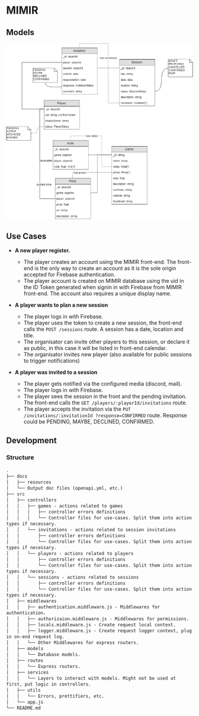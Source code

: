 # MIMIR

## Models

![Models](models.png)

## Use Cases

- **A new player register.**
  - The player creates an account using the MIMIR front-end. The front-end is the only way to create an account as it is the sole origin accepted for Firebase authentication.
  - The player account is created on MIMIR database using the uid in the ID Token generated when signin in with Firebase from MIMIR front-end. The account also requires a unique display name.

- **A player wants to plan a new session**
  - The player logs in with Firebase.
  - The player uses the token to create a new session, the front-end calls the `POST /sessions` route. A session has a date, location and title.
  - The organisator can invite other players to this session, or declare it as public, in this case it will be listed in front-end calendar.
  - The organisator invites new player (also available for public sessions to trigger notifications)

- **A player was invited to a session**
  - The player gets notified via the configured media (discord, mail).
  - The player logs in with Firebase.
  - The player sees the session in the front and the pending invitation. The front-end calls the `GET /players/:playerId/invitations` route.
  - The player accepts the invitation via the `PUT /invitations/:invitationId ?response=CONFIRMED` route. Response could be PENDING, MAYBE, DECLINED, CONFIRMED.

## Development

### Structure

```
.
├── docs
│   ├── resources
│   └── Output doc files (openapi.yml, etc.)
├── src
│   ├── controllers
│   │   ├── games - actions related to games
│   │   │   ├── controller errors definitions
│   │   │   └── Controller files for use-cases. Split them into action types if necessary.
│   │   └── invitations - actions related to session invitations
│   │       ├── controller errors definitions
│   │       └── Controller files for use-cases. Split them into action types if necessary.
│   │   └── players - actions related to players
│   │       ├── controller errors definitions
│   │       └── Controller files for use-cases. Split them into action types if necessary.
│   │   └── sessions - actions related to sessions
│   │       ├── controller errors definitions
│   │       └── Controller files for use-cases. Split them into action types if necessary.
│   ├── middlewares
│   │   ├── authentication.middleware.js - Middlewares for authentication.
│   │   ├── authorizaion.middleware.js - Middlewares for permissions.
│   │   ├── locals.middleware.js - Create request local context.
│   │   ├── logger.middleware.js - Create request logger context, plug in on-end request log.
│   │   └── Other Middlewares for express routers.
│   ├── models
│   │   └── Database models.
│   ├── routes
│   │   └── Express routers.
│   ├── services
│   │   └── Layers to interact with models. Might not be used at first, put logic in controllers.
│   ├── utils
│   │   └── Errors, prettifiers, etc.
│   └── app.js
└── README.md
```
